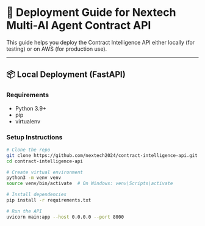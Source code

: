 # 🚀 Deployment Guide for Nextech Multi-AI Agent Contract API

This guide helps you deploy the Contract Intelligence API either locally (for testing) or on AWS (for production use).

---

## 📦 Local Deployment (FastAPI)

### Requirements
- Python 3.9+
- pip
- virtualenv

### Setup Instructions

```bash
# Clone the repo
git clone https://github.com/nextech2024/contract-intelligence-api.git
cd contract-intelligence-api

# Create virtual environment
python3 -m venv venv
source venv/bin/activate  # On Windows: venv\Scripts\activate

# Install dependencies
pip install -r requirements.txt

# Run the API
uvicorn main:app --host 0.0.0.0 --port 8000
